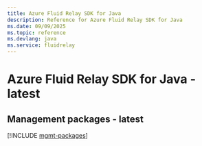 ```yaml
---
title: Azure Fluid Relay SDK for Java
description: Reference for Azure Fluid Relay SDK for Java
ms.date: 09/09/2025
ms.topic: reference
ms.devlang: java
ms.service: fluidrelay
---
```

# Azure Fluid Relay SDK for Java - latest

## Management packages - latest
[!INCLUDE [mgmt-packages](fluid-relay-mgmt-index.md)]